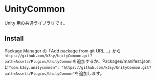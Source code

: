# UnityCommon

Unity 用の共通ライブラリです。

## Install

Package Manager の「Add package from git URL...」から`https://github.com/k3sy/UnityCommon.git?path=Assets/Plugins/UnityCommon`を追加するか、Packages/manifest.json に`"com.k3sy.unitycommon": "https://github.com/k3sy/UnityCommon.git?path=Assets/Plugins/UnityCommon"`を追加します。
